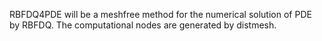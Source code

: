 RBFDQ4PDE will be a meshfree method for the numerical solution of PDE by RBFDQ. The computational nodes are generated by distmesh.
